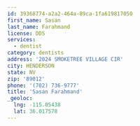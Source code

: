 ```yaml
---
id: 39368774-a2a2-464a-89ca-1fa619817050
first_name: Sasan
last_name: Farahmand
license: DDS
services:
  - dentist
category: dentists
address: '2024 SMOKETREE VILLAGE CIR'
city: HENDERSON
state: NV
zip: '89012'
phone: '(702) 736-9777'
title: 'Sasan Farahmand'
_geoloc:
  lng: -115.05438
  lat: 36.017578
---
```

